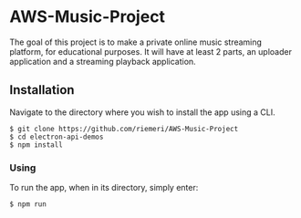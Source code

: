 # AWS-Music-Project

The goal of this project is to make a private online music streaming platform, for educational purposes. It will have at least 2 parts, an uploader application and a streaming playback application. 

## Installation
Navigate to the directory where you wish to install the app using a CLI.
```
$ git clone https://github.com/riemeri/AWS-Music-Project
$ cd electron-api-demos
$ npm install
```
### Using
To run the app, when in its directory, simply enter:
```
$ npm run
```